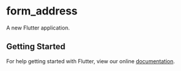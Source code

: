# form_address

A new Flutter application.

## Getting Started

For help getting started with Flutter, view our online
[documentation](https://flutter.io/).
